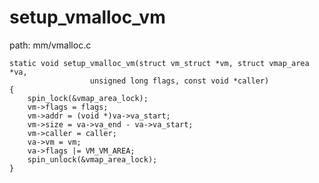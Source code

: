 setup_vmalloc_vm
========================================

path: mm/vmalloc.c
```
static void setup_vmalloc_vm(struct vm_struct *vm, struct vmap_area *va,
                  unsigned long flags, const void *caller)
{
    spin_lock(&vmap_area_lock);
    vm->flags = flags;
    vm->addr = (void *)va->va_start;
    vm->size = va->va_end - va->va_start;
    vm->caller = caller;
    va->vm = vm;
    va->flags |= VM_VM_AREA;
    spin_unlock(&vmap_area_lock);
}
```
